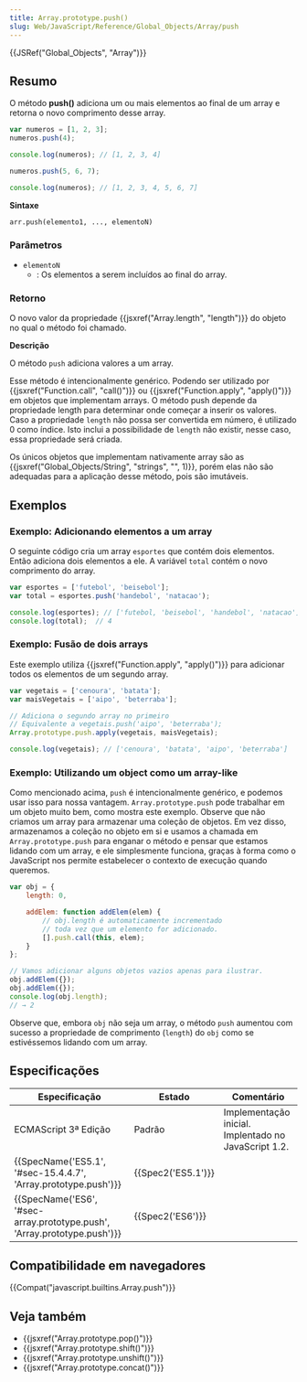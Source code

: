 ```yaml
---
title: Array.prototype.push()
slug: Web/JavaScript/Reference/Global_Objects/Array/push
---
```


{{JSRef("Global_Objects", "Array")}}

## Resumo

O método **push()** adiciona um ou mais elementos ao final de um array e retorna o novo comprimento desse array.

```js
var numeros = [1, 2, 3];
numeros.push(4);

console.log(numeros); // [1, 2, 3, 4]

numeros.push(5, 6, 7);

console.log(numeros); // [1, 2, 3, 4, 5, 6, 7]
```

**Sintaxe**

```
arr.push(elemento1, ..., elementoN)
```

### Parâmetros

- `elementoN`
  - : Os elementos a serem incluídos ao final do array.

### Retorno

O novo valor da propriedade {{jsxref("Array.length", "length")}} do objeto no qual o método foi chamado.

**Descrição**

O método `push` adiciona valores a um array.

Esse método é intencionalmente genérico. Podendo ser utilizado por {{jsxref("Function.call", "call()")}} ou {{jsxref("Function.apply", "apply()")}} em objetos que implementam arrays. O método push depende da propriedade length para determinar onde começar a inserir os valores. Caso a propriedade `length` não possa ser convertida em número, é utilizado 0 como índice. Isto inclui a possibilidade de `length` não existir, nesse caso, essa propriedade será criada.

Os únicos objetos que implementam nativamente array são as {{jsxref("Global_Objects/String", "strings", "", 1)}}, porém elas não são adequadas para a aplicação desse método, pois são imutáveis.

## Exemplos

### Exemplo: Adicionando elementos a um array

O seguinte código cria um array `esportes` que contém dois elementos. Então adiciona dois elementos a ele. A variável `total` contém o novo comprimento do array.

```js
var esportes = ['futebol', 'beisebol'];
var total = esportes.push('handebol', 'natacao');

console.log(esportes); // ['futebol, 'beisebol', 'handebol', 'natacao']
console.log(total);  // 4
```

### Exemplo: Fusão de dois arrays

Este exemplo utiliza {{jsxref("Function.apply", "apply()")}} para adicionar todos os elementos de um segundo array.

```js
var vegetais = ['cenoura', 'batata'];
var maisVegetais = ['aipo', 'beterraba'];

// Adiciona o segundo array no primeiro
// Equivalente a vegetais.push('aipo', 'beterraba');
Array.prototype.push.apply(vegetais, maisVegetais);

console.log(vegetais); // ['cenoura', 'batata', 'aipo', 'beterraba']
```

### Exemplo: Utilizando um object como um array-like

Como mencionado acima, `push` é intencionalmente genérico, e podemos usar isso para nossa vantagem. `Array.prototype.push` pode trabalhar em um objeto muito bem, como mostra este exemplo. Observe que não criamos um array para armazenar uma coleção de objetos. Em vez disso, armazenamos a coleção no objeto em si e usamos a chamada em `Array.prototype.push` para enganar o método e pensar que estamos lidando com um array, e ele simplesmente funciona, graças à forma como o JavaScript nos permite estabelecer o contexto de execução quando queremos.

```js
var obj = {
    length: 0,

    addElem: function addElem(elem) {
        // obj.length é automaticamente incrementado
        // toda vez que um elemento for adicionado.
        [].push.call(this, elem);
    }
};

// Vamos adicionar alguns objetos vazios apenas para ilustrar.
obj.addElem({});
obj.addElem({});
console.log(obj.length);
// → 2
```

Observe que, embora `obj` não seja um array, o método `push` aumentou com sucesso a propriedade de comprimento (`length`) do `obj` como se estivéssemos lidando com um array.

## Especificações

| Especificação                                                                                    | Estado                   | Comentário                                           |
| ------------------------------------------------------------------------------------------------ | ------------------------ | ---------------------------------------------------- |
| ECMAScript 3ª Edição                                                                             | Padrão                   | Implementação inicial. Implentado no JavaScript 1.2. |
| {{SpecName('ES5.1', '#sec-15.4.4.7', 'Array.prototype.push')}}             | {{Spec2('ES5.1')}} |                                                      |
| {{SpecName('ES6', '#sec-array.prototype.push', 'Array.prototype.push')}} | {{Spec2('ES6')}}     |                                                      |

## Compatibilidade em navegadores

{{Compat("javascript.builtins.Array.push")}}

## Veja também

- {{jsxref("Array.prototype.pop()")}}
- {{jsxref("Array.prototype.shift()")}}
- {{jsxref("Array.prototype.unshift()")}}
- {{jsxref("Array.prototype.concat()")}}
